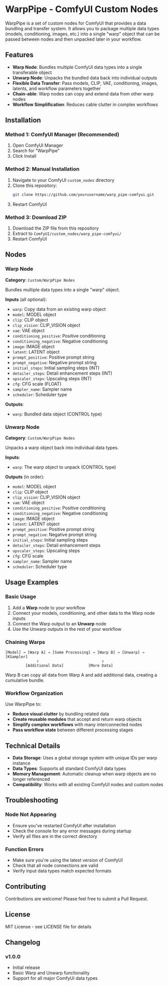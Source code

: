 # WarpPipe - ComfyUI Custom Nodes

WarpPipe is a set of custom nodes for ComfyUI that provides a data bundling and transfer system. It allows you to package multiple data types (models, conditioning, images, etc.) into a single "warp" object that can be passed between nodes and then unpacked later in your workflow.

## Features

- **Warp Node**: Bundles multiple ComfyUI data types into a single transferable object
- **Unwarp Node**: Unpacks the bundled data back into individual outputs
- **Flexible Data Transfer**: Pass models, CLIP, VAE, conditioning, images, latents, and workflow parameters together
- **Chain-able**: Warp nodes can copy and extend data from other warp nodes
- **Workflow Simplification**: Reduces cable clutter in complex workflows

## Installation

### Method 1: ComfyUI Manager (Recommended)
1. Open ComfyUI Manager
2. Search for "WarpPipe"
3. Click Install

### Method 2: Manual Installation
1. Navigate to your ComfyUI `custom_nodes` directory
2. Clone this repository:
   ```bash
   git clone https://github.com/yourusername/warp_pipe-comfyui.git
   ```
3. Restart ComfyUI

### Method 3: Download ZIP
1. Download the ZIP file from this repository
2. Extract to `ComfyUI/custom_nodes/warp_pipe-comfyui/`
3. Restart ComfyUI

## Nodes

### Warp Node
**Category**: `Custom/WarpPipe Nodes`

Bundles multiple data types into a single "warp" object.

**Inputs** (all optional):
- `warp`: Copy data from an existing warp object
- `model`: MODEL object
- `clip`: CLIP object  
- `clip_vision`: CLIP_VISION object
- `vae`: VAE object
- `conditioning_positive`: Positive conditioning
- `conditioning_negative`: Negative conditioning
- `image`: IMAGE object
- `latent`: LATENT object
- `prompt_positive`: Positive prompt string
- `prompt_negative`: Negative prompt string
- `initial_steps`: Initial sampling steps (INT)
- `detailer_steps`: Detail enhancement steps (INT)
- `upscaler_steps`: Upscaling steps (INT)
- `cfg`: CFG scale (FLOAT)
- `sampler_name`: Sampler name
- `scheduler`: Scheduler type

**Outputs**:
- `warp`: Bundled data object (CONTROL type)

### Unwarp Node
**Category**: `Custom/WarpPipe Nodes`

Unpacks a warp object back into individual data types.

**Inputs**:
- `warp`: The warp object to unpack (CONTROL type)

**Outputs** (in order):
- `model`: MODEL object
- `clip`: CLIP object
- `clip_vision`: CLIP_VISION object
- `vae`: VAE object
- `conditioning_positive`: Positive conditioning
- `conditioning_negative`: Negative conditioning
- `image`: IMAGE object
- `latent`: LATENT object
- `prompt_positive`: Positive prompt string
- `prompt_negative`: Negative prompt string
- `initial_steps`: Initial sampling steps
- `detailer_steps`: Detail enhancement steps
- `upscaler_steps`: Upscaling steps
- `cfg`: CFG scale
- `sampler_name`: Sampler name
- `scheduler`: Scheduler type

## Usage Examples

### Basic Usage
1. Add a **Warp** node to your workflow
2. Connect your models, conditioning, and other data to the Warp node inputs
3. Connect the Warp output to an **Unwarp** node
4. Use the Unwarp outputs in the rest of your workflow

### Chaining Warps
```
[Model] → [Warp A] → [Some Processing] → [Warp B] → [Unwarp] → [KSampler]
              ↑                            ↑
         [Additional Data]           [More Data]
```

Warp B can copy all data from Warp A and add additional data, creating a cumulative bundle.

### Workflow Organization
Use WarpPipe to:
- **Reduce visual clutter** by bundling related data
- **Create reusable modules** that accept and return warp objects
- **Simplify complex workflows** with many interconnected nodes
- **Pass workflow state** between different processing stages

## Technical Details

- **Data Storage**: Uses a global storage system with unique IDs per warp instance
- **Data Types**: Supports all standard ComfyUI data types
- **Memory Management**: Automatic cleanup when warp objects are no longer referenced
- **Compatibility**: Works with all existing ComfyUI nodes and custom nodes

## Troubleshooting

### Node Not Appearing
- Ensure you've restarted ComfyUI after installation
- Check the console for any error messages during startup
- Verify all files are in the correct directory

### Function Errors
- Make sure you're using the latest version of ComfyUI
- Check that all node connections are valid
- Verify input data types match expected formats

## Contributing

Contributions are welcome! Please feel free to submit a Pull Request.

## License

MIT License - see LICENSE file for details

## Changelog

### v1.0.0
- Initial release
- Basic Warp and Unwarp functionality
- Support for all major ComfyUI data types
